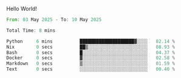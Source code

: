Hello World!

<!--START_SECTION:waka-->

```rust
From: 03 May 2025 - To: 10 May 2025

Total Time: 8 mins

Python     6 mins          ████████████████████▓░░░░   82.14 %
Nix        0 secs          ██▒░░░░░░░░░░░░░░░░░░░░░░   08.93 %
Bash       0 secs          █░░░░░░░░░░░░░░░░░░░░░░░░   04.37 %
Docker     0 secs          ▓░░░░░░░░░░░░░░░░░░░░░░░░   02.58 %
Markdown   0 secs          ▒░░░░░░░░░░░░░░░░░░░░░░░░   01.59 %
Text       0 secs          ░░░░░░░░░░░░░░░░░░░░░░░░░   00.40 %
```

<!--END_SECTION:waka-->
